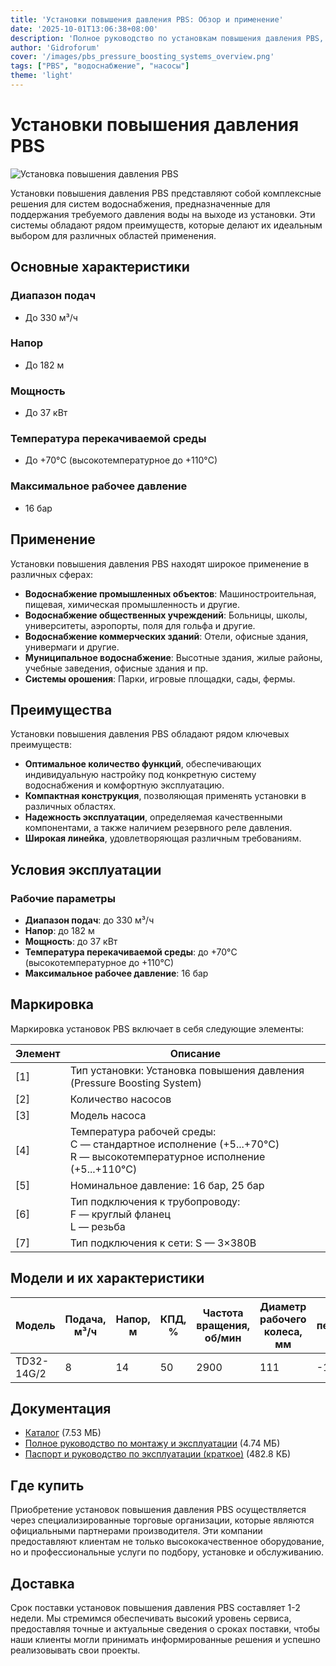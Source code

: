```yaml
---
title: 'Установки повышения давления PBS: Обзор и применение'
date: '2025-10-01T13:06:38+08:00'
description: 'Полное руководство по установкам повышения давления PBS, их характеристикам, преимуществам и областям применения.'
author: 'Gidroforum'
cover: '/images/pbs_pressure_boosting_systems_overview.png'
tags: ["PBS", "водоснабжение", "насосы"]
theme: 'light'
---
```


# Установки повышения давления PBS

![Установка повышения давления PBS](/images/pbs_pressure_boosting_systems_overview.png)

Установки повышения давления PBS представляют собой комплексные решения для систем водоснабжения, предназначенные для поддержания требуемого давления воды на выходе из установки. Эти системы обладают рядом преимуществ, которые делают их идеальным выбором для различных областей применения.

## Основные характеристики

### Диапазон подач
- До 330 м³/ч

### Напор
- До 182 м

### Мощность
- До 37 кВт

### Температура перекачиваемой среды
- До +70°C (высокотемпературное до +110°C)

### Максимальное рабочее давление
- 16 бар

## Применение

Установки повышения давления PBS находят широкое применение в различных сферах:

- **Водоснабжение промышленных объектов**: Машиностроительная, пищевая, химическая промышленность и другие.
- **Водоснабжение общественных учреждений**: Больницы, школы, университеты, аэропорты, поля для гольфа и другие.
- **Водоснабжение коммерческих зданий**: Отели, офисные здания, универмаги и другие.
- **Муниципальное водоснабжение**: Высотные здания, жилые районы, учебные заведения, офисные здания и пр.
- **Системы орошения**: Парки, игровые площадки, сады, фермы.

## Преимущества

Установки повышения давления PBS обладают рядом ключевых преимуществ:

- **Оптимальное количество функций**, обеспечивающих индивидуальную настройку под конкретную систему водоснабжения и комфортную эксплуатацию.
- **Компактная конструкция**, позволяющая применять установки в различных областях.
- **Надежность эксплуатации**, определяемая качественными компонентами, а также наличием резервного реле давления.
- **Широкая линейка**, удовлетворяющая различным требованиям.

## Условия эксплуатации

### Рабочие параметры

- **Диапазон подач**: до 330 м³/ч
- **Напор**: до 182 м
- **Мощность**: до 37 кВт
- **Температура перекачиваемой среды**: до +70°C (высокотемпературное до +110°C)
- **Максимальное рабочее давление**: 16 бар

## Маркировка

Маркировка установок PBS включает в себя следующие элементы:

| Элемент | Описание |
|---------|----------|
| [1]     | Тип установки: Установка повышения давления (Pressure Boosting System) |
| [2]     | Количество насосов |
| [3]     | Модель насоса |
| [4]     | Температура рабочей среды: <br> C — стандартное исполнение (+5...+70°C)<br> R — высокотемпературное исполнение (+5...+110°C) |
| [5]     | Номинальное давление: 16 бар, 25 бар |
| [6]     | Тип подключения к трубопроводу:<br> F — круглый фланец<br> L — резьба |
| [7]     | Тип подключения к сети: S — 3×380В |

## Модели и их характеристики

| Модель           | Подача, м³/ч | Напор, м | КПД, % | Частота вращения, об/мин | Диаметр рабочего колеса, мм | Температура перекачиваемой среды ℃ | Диаметр присоединения, мм | Мощность, кВт | Масса, кг |
|------------------|-------------|---------|--------|---------------------------|---------------------------------|-------------------------------------|--------------------------|-------------|----------|
| TD32-14G/2       | 8            | 14      | 50     | 2900                        | 111                               | -15~110                         | 32                      | 0,75       | 33        |

## Документация

- [Каталог](https://example.com/catalog.pdf) (7.53 МБ)
- [Полное руководство по монтажу и эксплуатации](https://example.com/guide.pdf) (4.74 МБ)
- [Паспорт и руководство по эксплуатации (краткое)](https://example.com/passport.pdf) (482.8 КБ)

## Где купить

Приобретение установок повышения давления PBS осуществляется через специализированные торговые организации, которые являются официальными партнерами производителя. Эти компании предоставляют клиентам не только высококачественное оборудование, но и профессиональные услуги по подбору, установке и обслуживанию.

## Доставка

Срок поставки установок повышения давления PBS составляет 1-2 недели. Мы стремимся обеспечивать высокий уровень сервиса, предоставляя точные и актуальные сведения о сроках поставки, чтобы наши клиенты могли принимать информированные решения и успешно реализовывать свои проекты.
